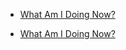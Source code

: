 
- [What Am I Doing Now?](/2020/10/current-status/)

- [What Am I Doing Now?](/2020/02/current-status/)
